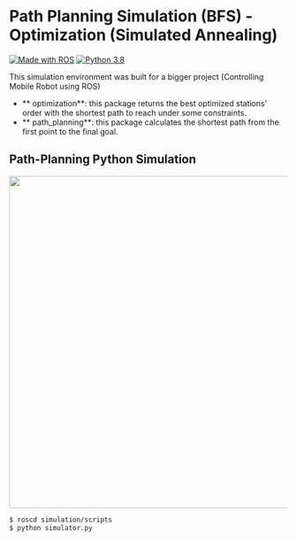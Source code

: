 # Path Planning Simulation (BFS) - Optimization (Simulated Annealing)

[![Made with ROS](https://img.shields.io/badge/Made%20with-ROS-green?&logo=ros)](http://wiki.ros.org/)
[![Python 3.8](https://img.shields.io/badge/Python-3.8-3776AB?logo=python)](https://www.python.org/downloads/release/python-360/)

This simulation environment was built for a bigger project (Controlling Mobile Robot using ROS)

- ** optimization**: this package returns the best optimized stations' order with the shortest path to reach under some constraints.
- ** path_planning**: this package calculates the shortest path from the first point to the final goal.

## Path-Planning Python Simulation ##
<p align="center">
<img  src="./BFS.gif" width="600"  />
</p>

~~~bash
$ roscd simulation/scripts
$ python simulator.py
~~~

